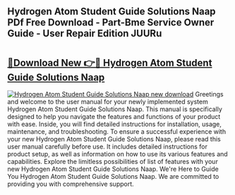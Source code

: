 ## Hydrogen Atom Student Guide Solutions Naap PDf Free Download - Part-Bme Service Owner Guide - User Repair Edition JUURu

# <h2><a href="http://bc54779.oget.top/?id=Hydrogen+Atom+Student+Guide+Solutions+Naap">🔗Download New 👉🔴 Hydrogen Atom Student Guide Solutions Naap</a></h2>

[![Hydrogen Atom Student Guide Solutions Naap new download](https://i.imgur.com/5g1atiW.png)](http://bc54779.oget.top/?id=Hydrogen+Atom+Student+Guide+Solutions+Naap)
Greetings and welcome to the user manual for your newly implemented system Hydrogen Atom Student Guide Solutions Naap. This manual is specifically designed to help you navigate the features and functions of your product with ease. Inside, you will find detailed instructions for installation, usage, maintenance, and troubleshooting. To ensure a successful experience with your new Hydrogen Atom Student Guide Solutions Naap, please read this user manual carefully before use. It includes detailed instructions for product setup, as well as information on how to use its various features and capabilities. Explore the limitless possibilities of list of features with your new Hydrogen Atom Student Guide Solutions Naap. We're Here to Guide You Hydrogen Atom Student Guide Solutions Naap. We are committed to providing you with comprehensive support.
